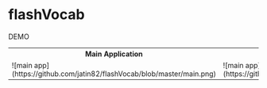 # flashVocab

DEMO

<table class="tg">
  <tr>
    <th class="tg-yw4l"><b>Main Application</b></th>
    <th class="tg-yw4l"><b>Learn Vocabs</b></th>
  </tr>
  <tr>
    <td class="tg-yw4l">![main app](https://github.com/jatin82/flashVocab/blob/master/main.png)</td>
    <td class="tg-yw4l">![main app](https://github.com/jatin82/flashVocab/blob/master/learn.png)</td>
  </tr>
</table>
